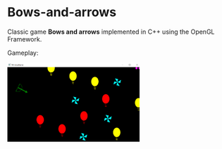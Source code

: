 # Bows-and-arrows

Classic game **Bows and arrows** implemented in C++ using the OpenGL Framework.

Gameplay:

<img src="screenshots/bow_and_arrows.png" width="300">

